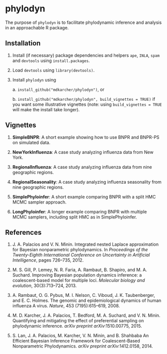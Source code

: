 phylodyn
========

The purpose of `phylodyn` is to facilitate phylodynamic inference and analysis in an approachable R package.

## Installation

1. Install (if necessary) package dependencies and helpers `ape`, `INLA`, `spam` and `devtools` using `install.packages`.

2. Load `devtools` using `library(devtools)`.

3. Install `phylodyn` using 

    a. `install_github("mdkarcher/phylodyn")`, or

    b. `install_github("mdkarcher/phylodyn", build_vignettes = TRUE)` if you want some illustrative vignettes (note: using `build_vignettes = TRUE` will make the install take longer).

## Vignettes

1. **SimpleBNPR**: A short example showing how to use BNPR and BNPR-PS on simulated data.

2. **NewYorkInfluenza**: A case study analyzing influenza data from New York.

3. **RegionalInfluenza**: A case study analyzing influenza data from nine geographic regions.

4. **RegionalSeasonality**: A case study analyzing influenza seasonality from nine geographic regions.

5. **SimplePhyloinfer**: A short example comparing BNPR with a split HMC MCMC sampler approach.

6. **LongPhyloinfer**: A longer example comparing BNPR with multiple MCMC samplers, including split HMC as in SimplePhyloinfer.

## References

1. J. A. Palacios and V. N. Minin.
Integrated nested Laplace approximation for Bayesian nonparametric phylodynamics.
In *Proceedings of the Twenty-Eighth International Conference on Uncertainty in Artificial Intelligence*, pages 726–735, 2012.

2. M. S. Gill, P. Lemey, N. R. Faria, A. Rambaut, B. Shapiro, and M. A. Suchard.
Improving Bayesian population dynamics inference: a coalescent-based model for multiple loci.
*Molecular biology and evolution*, 30(3):713–724, 2013.

3. A. Rambaut, O. G. Pybus, M. I. Nelson, C. Viboud, J. K. Taubenberger, and E. C. Holmes.
The genomic and epidemiological dynamics of human influenza A virus.
*Nature*, 453 (7195):615–619, 2008.

4. M. D. Karcher, J. A. Palacios, T. Bedford, M. A. Suchard, and V. N. Minin.
Quantifying and mitigating the effect of preferential sampling on phylodynamic inference.
*arXiv preprint arXiv*:1510.00775, 2015.

5. S. Lan, J. A. Palacios, M. Karcher, V. N. Minin, and B. Shahbaba
An Efficient Bayesian Inference Framework for Coalescent-Based Nonparametric Phylodynamics.
*arXiv preprint arXiv*:1412.0158, 2014.
